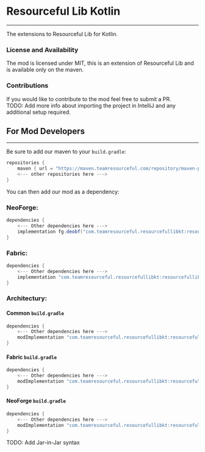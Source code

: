 # Resourceful Lib Kotlin
<hr>

The extensions to Resourceful Lib for Kotlin.

### License and Availability

The mod is licensed under MIT, this is an extension of Resourceful Lib and is available only on the maven.

### Contributions

If you would like to contribute to the mod feel free to submit a PR.
<br>TODO: Add more info about importing the project in IntelliJ and any additional setup required.

## For Mod Developers
<hr>

Be sure to add our maven to your `build.gradle`:
```gradle
repositories {
    maven { url = "https://maven.teamresourceful.com/repository/maven-public/" }
    <--- other repositories here --->
}
```
You can then add our mod as a dependency:

### NeoForge:
```gradle
dependencies {
    <--- Other dependencies here --->
    implementation fg.deobf("com.teamresourceful.resourcefullibkt:resourcefullibkt-neoforge-1.21:2.0.2")
}
```

### Fabric:
```gradle
dependencies {
    <--- Other dependencies here --->
    implementation "com.teamresourceful.resourcefullibkt:resourcefullibkt-fabric-1.21:2.0.2"
}
```

### Architectury:

#### Common `build.gradle`
```gradle
dependencies {
    <--- Other dependencies here --->
    modImplementation "com.teamresourceful.resourcefullibkt:resourcefullibkt-common-1.21:2.0.2"
}
```

#### Fabric `build.gradle`
```gradle
dependencies {
    <--- Other dependencies here --->
    modImplementation "com.teamresourceful.resourcefullibkt:resourcefullibkt-fabric-1.21:2.0.2"
}
```

#### NeoForge `build.gradle`
```gradle
dependencies {
    <--- Other dependencies here --->
    modImplementation "com.teamresourceful.resourcefullibkt:resourcefullibkt-neoforge-1.21:2.0.2"
}
```

TODO: Add Jar-in-Jar syntax